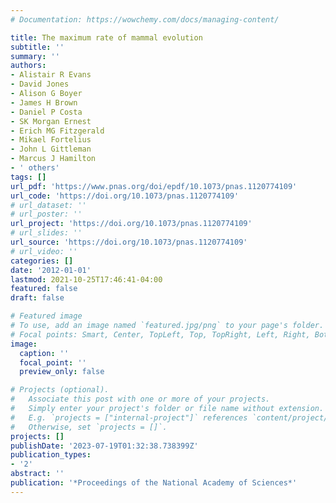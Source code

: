 ```yaml
---
# Documentation: https://wowchemy.com/docs/managing-content/

title: The maximum rate of mammal evolution
subtitle: ''
summary: ''
authors:
- Alistair R Evans
- David Jones
- Alison G Boyer
- James H Brown
- Daniel P Costa
- SK Morgan Ernest
- Erich MG Fitzgerald
- Mikael Fortelius
- John L Gittleman
- Marcus J Hamilton
- ' others'
tags: []
url_pdf: 'https://www.pnas.org/doi/epdf/10.1073/pnas.1120774109'
url_code: 'https://doi.org/10.1073/pnas.1120774109'
# url_dataset: ''
# url_poster: ''
url_project: 'https://doi.org/10.1073/pnas.1120774109'
# url_slides: ''
url_source: 'https://doi.org/10.1073/pnas.1120774109'
# url_video: ''
categories: []
date: '2012-01-01'
lastmod: 2021-10-25T17:46:41-04:00
featured: false
draft: false

# Featured image
# To use, add an image named `featured.jpg/png` to your page's folder.
# Focal points: Smart, Center, TopLeft, Top, TopRight, Left, Right, BottomLeft, Bottom, BottomRight.
image:
  caption: ''
  focal_point: ''
  preview_only: false

# Projects (optional).
#   Associate this post with one or more of your projects.
#   Simply enter your project's folder or file name without extension.
#   E.g. `projects = ["internal-project"]` references `content/project/deep-learning/index.md`.
#   Otherwise, set `projects = []`.
projects: []
publishDate: '2023-07-19T01:32:38.738399Z'
publication_types:
- '2'
abstract: ''
publication: '*Proceedings of the National Academy of Sciences*'
---
```

